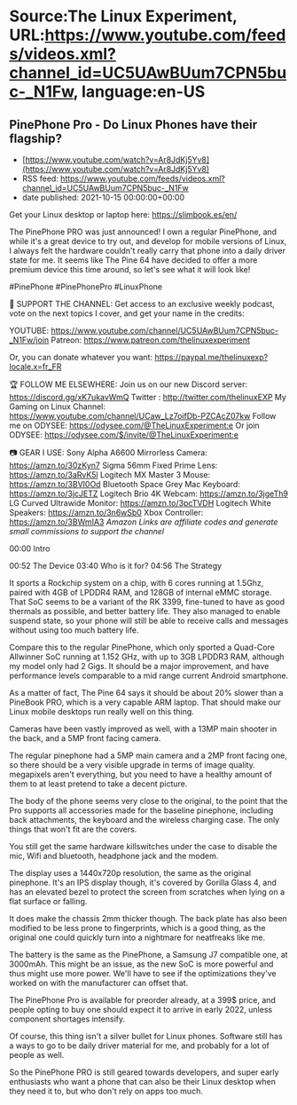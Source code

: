 # Source:The Linux Experiment, URL:https://www.youtube.com/feeds/videos.xml?channel_id=UC5UAwBUum7CPN5buc-_N1Fw, language:en-US

## PinePhone Pro - Do Linux Phones have their flagship?
 - [https://www.youtube.com/watch?v=Ar8JdKj5Yv8](https://www.youtube.com/watch?v=Ar8JdKj5Yv8)
 - RSS feed: https://www.youtube.com/feeds/videos.xml?channel_id=UC5UAwBUum7CPN5buc-_N1Fw
 - date published: 2021-10-15 00:00:00+00:00

Get your Linux desktop or laptop here: https://slimbook.es/en/



The PinePhone PRO was just announced! I own a regular PinePhone, and while it's a great device to try out, and develop for mobile versions of Linux, I always felt the hardware couldn't really carry that phone into a daily driver state for me. It seems like The Pine 64 have decided to offer a more premium device this time around, so let's see what it will look like!

#PinePhone #PinePhonePro #LinuxPhone

👏 SUPPORT THE CHANNEL:
Get access to an exclusive weekly podcast, vote on the next topics I cover, and get your name in the credits:

YOUTUBE: https://www.youtube.com/channel/UC5UAwBUum7CPN5buc-_N1Fw/join
Patreon: https://www.patreon.com/thelinuxexperiment

Or, you can donate whatever you want: https://paypal.me/thelinuxexp?locale.x=fr_FR

🏆 FOLLOW ME ELSEWHERE:
Join us on our new Discord server: https://discord.gg/xK7ukavWmQ
Twitter : http://twitter.com/thelinuxEXP
My Gaming on Linux Channel: https://www.youtube.com/channel/UCaw_Lz7oifDb-PZCAcZ07kw
Follow me on ODYSEE: https://odysee.com/@TheLinuxExperiment:e
Or join ODYSEE: https://odysee.com/$/invite/@TheLinuxExperiment:e



📷 GEAR I USE:
Sony Alpha A6600 Mirrorless Camera: https://amzn.to/30zKyn7
Sigma 56mm Fixed Prime Lens: https://amzn.to/3aRvK5l
Logitech MX Master 3 Mouse: https://amzn.to/3BVI0Od
Bluetooth Space Grey Mac Keyboard: https://amzn.to/3jcJETZ
Logitech Brio 4K Webcam: https://amzn.to/3jgeTh9
LG Curved Ultrawide Monitor: https://amzn.to/3pcTVDH
Logitech White Speakers: https://amzn.to/3n6wSb0
Xbox Controller: https://amzn.to/3BWmIA3
*Amazon Links are affiliate codes and generate small commissions to support the channel*

00:00 Intro

00:52 The Device
03:40 Who is it for?
04:56 The Strategy

It sports a Rockchip system on a chip, with 6 cores running at 1.5Ghz, paired with 4GB of LPDDR4 RAM, and 128GB of internal eMMC storage. That SoC seems to be a variant of the RK 3399, fine-tuned to have as good thermals as possible, and better battery life. They also managed to enable suspend state, so your phone will still be able to receive calls and messages without using too much battery life.

Compare this to the regular PinePhone, which only sported a Quad-Core Allwinner SoC running at 1.152 GHz, with up to 3GB LPDDR3 RAM, although my model only had 2 Gigs. It should be a major improvement, and have performance levels comparable to a mid range current Android smartphone.

As a matter of fact, The Pine 64 says it should be about 20% slower than a PineBook PRO, which is a very capable ARM laptop. That should make our Linux mobile desktops run really well on this thing.

Cameras have been vastly improved as well, with a 13MP main shooter in the back, and a 5MP front facing camera.

The regular pinephone had a 5MP main camera and a 2MP front facing one, so there should be a very visible upgrade in terms of image quality. megapixels aren't everything, but you need to have a healthy amount of them to at least pretend to take a decent picture.

The body of the phone seems very close to the original, to the point that the Pro supports all accessories made for the baseline pinephone, including back attachments, the keyboard and the wireless charging case. The only things that won't fit are the covers.

You still get the same hardware killswitches under the case to disable the mic, Wifi and bluetooth, headphone jack and the modem. 

The display uses a 1440x720p resolution, the same as the original pinephone. It's an IPS display though, it's covered by Gorilla Glass 4, and has an elevated bezel to protect the screen from scratches when lying on a flat surface or falling.

It does make the chassis 2mm thicker though. The back plate has also been modified to be less prone to fingerprints, which is a good thing, as the original one could quickly turn into a nightmare for neatfreaks like me.

The battery is the same as the PinePhone, a Samsung J7 compatible one, at 3000mAh. This might be an issue, as the new SoC is more powerful and thus might use more power. We'll have to see if the optimizations they've worked on with the manufacturer can offset that.

The PinePhone Pro is available for preorder already, at a 399$ price, and people opting to buy one should expect it to arrive in early 2022, unless component shortages intensify. 

Of course, this thing isn't a silver bullet for Linux phones. Software still has a ways to go to be daily driver material for me, and probably for a lot of people as well.

So the PinePhone PRO is still geared towards developers, and super early enthusiasts who want a phone that can also be their Linux desktop when they need it to, but who don't rely on apps too much.

